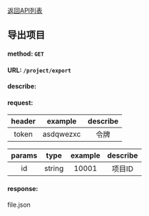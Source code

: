 [返回API列表](../API-documentation.md)
## 导出项目

#### method: `GET`
#### URL: `/project/export`
#### describe:

#### request:
| header |  example  | describe |
| :----: | :-------: | :------: |
| token  | asdqwezxc |   令牌   |

| params |  type  | example | describe |
| :----: | :----: | :-----: | :------: |
|   id   | string |  10001  |  项目ID  |

#### response:
file.json